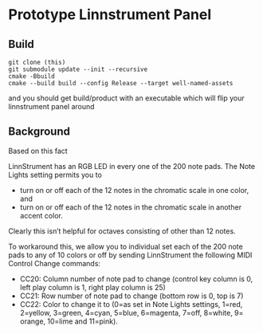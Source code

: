 # Prototype Linnstrument Panel 

## Build

```
git clone (this)
git submodule update --init --recursive
cmake -Bbuild
cmake --build build --config Release --target well-named-assets
```

and you should get build/product with an executable which will flip your linnstrument panel around

## Background

Based on this fact

LinnStrument has an RGB LED in every one of the 200 note pads. The Note Lights setting permits you to 
- turn on or off each of the 12 notes in the chromatic scale in one color, and 
- turn on or off each of the 12 notes in the chromatic scale in another accent color. 

Clearly this isn’t helpful for octaves consisting of other than 12 notes. 

To workaround this, we allow you to individual set each of the 200 note pads
to any of 10 colors or off by sending LinnStrument the following MIDI Control Change commands:

- CC20: Column number of note pad to change (control key column is 0, left play column is 1, right play column is 25)
- CC21: Row number of note pad to change (bottom row is 0, top is 7)
- CC22: Color to change it to (0=as set in Note Lights settings, 1=red, 2=yellow, 3=green, 4=cyan, 5=blue, 6=magenta, 7=off, 8=white, 9=
orange, 10=lime and 11=pink).

